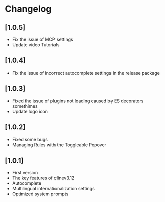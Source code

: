 # Changelog

## [1.0.5]

-   Fix the issue of MCP settings
-   Update video Tutorials

## [1.0.4]

-   Fix the issue of incorrect autocomplete settings in the release package

## [1.0.3]

-   Fixed the issue of plugins not loading caused by ES decorators somethimes
-   Update logo icon

## [1.0.2]

-   Fixed some bugs
-   Managing Rules with the Toggleable Popover

## [1.0.1]

-   First version
-   The key features of clinev3.12
-   Autocomplete
-   Multilingual internationalization settings
-   Optimized system prompts